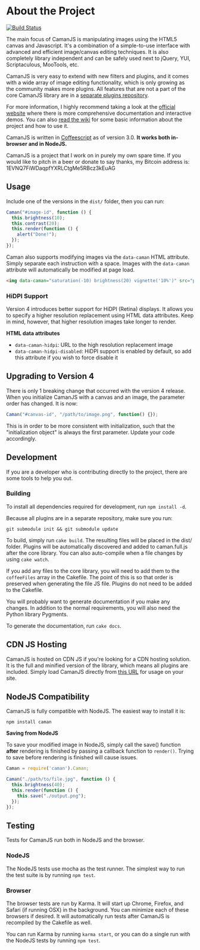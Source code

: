 # About the Project

[![Build Status](https://secure.travis-ci.org/meltingice/CamanJS.png)](http://travis-ci.org/meltingice/CamanJS)

The main focus of CamanJS is manipulating images using the HTML5 canvas and Javascript. It's a combination of a simple-to-use interface with advanced and efficient image/canvas editing techniques. It is also completely library independent and can be safely used next to jQuery, YUI, Scriptaculous, MooTools, etc.

CamanJS is very easy to extend with new filters and plugins, and it comes with a wide array of image editing functionality, which is only growing as the community makes more plugins. All features that are not a part of the core CamanJS library are in a [separate plugins repository](https://github.com/meltingice/CamanJS-Plugins).

For more information, I highly recommend taking a look at the [official website](http://camanjs.com) where there is more comprehensive documentation and interactive demos. You can also [read the wiki](https://github.com/meltingice/CamanJS/wiki) for some basic information about the project and how to use it.

CamanJS is written in [Coffeescript](http://coffeescript.org) as of version 3.0. **It works both in-browser and in NodeJS.**

CamanJS is a project that I work on in purely my own spare time. If you would like to pitch in a beer or donate to say thanks, my Bitcoin address is: 1EVNQ7FiWDaqpfYXRLCtgMe5RBcz3kEuAG

## Usage

Include one of the versions in the `dist/` folder, then you can run:

```js
Caman("#image-id", function () {
  this.brightness(10);
  this.contrast(20);
  this.render(function () {
    alert("Done!");
  });
});
```

Caman also supports modifying images via the `data-caman` HTML attribute. Simply separate each instruction with a space. Images with the `data-caman` attribute will automatically be modified at page load.

```html
<img data-caman="saturation(-10) brightness(20) vignette('10%')" src="path/to/image.jpg">
```

### HiDPI Support

Version 4 introduces better support for HiDPI (Retina) displays. It allows you to specify a higher resolution replacement using HTML data attributes. Keep in mind, however, that higher resolution images take longer to render.

**HTML data attributes**

* `data-caman-hidpi`: URL to the high resolution replacement image
* `data-caman-hidpi-disabled`: HiDPI support is enabled by default, so add this attribute if you wish to force disable it

## Upgrading to Version 4

There is only 1 breaking change that occurred with the version 4 release. When you initialize CamanJS with a canvas and an image, the parameter order has changed. It is now:

``` javascript
Caman("#canvas-id", "/path/to/image.png", function() {});
```

This is in order to be more consistent with initialization, such that the "initialization object" is always the first parameter. Update your code accordingly.

## Development

If you are a developer who is contributing directly to the project, there are some tools to help you out.

### Building

To install all dependencies required for development, run `npm install -d`.

Because all plugins are in a separate repository, make sure you run:

```
git submodule init && git submodule update
```

To build, simply run `cake build`. The resulting files will be placed in the dist/ folder. Plugins will be automatically discovered and added to caman.full.js after the core library. You can also auto-compile when a file changes by using `cake watch`.

If you add any files to the core library, you will need to add them to the `coffeeFiles` array in the Cakefile. The point of this is so that order is preserved when generating the file JS file. Plugins do not need to be added to the Cakefile.

You will probably want to generate documentation if you make any changes. In addition to the normal requirements, you will also need the Python library Pygments.

To generate the documentation, run `cake docs`.

## CDN JS Hosting

CamanJS is hosted on CDN JS if you're looking for a CDN hosting solution. It is the full and minified version of the library, which means all plugins are included. Simply load CamanJS directly from [this URL](http://cdnjs.cloudflare.com/ajax/libs/camanjs/3.3.0/caman.full.min.js) for usage on your site.

## NodeJS Compatibility

CamanJS is fully compatible with NodeJS. The easiest way to install it is:

```
npm install caman
```

**Saving from NodeJS**

To save your modified image in NodeJS, simply call the save() function **after** rendering is finished by passing a callback function to `render()`. Trying to save before rendering is finished will cause issues.

``` javascript
Caman = require('caman').Caman;

Caman("./path/to/file.jpg", function () {
  this.brightness(40);
  this.render(function () {
    this.save("./output.png");
  });
});
```

## Testing

Tests for CamanJS run both in NodeJS and the browser.

### NodeJS

The NodeJS tests use mocha as the test runner. The simplest way to run the test suite is by running `npm test`.

### Browser

The browser tests are run by Karma. It will start up Chrome, Firefox, and Safari (if running OSX) in the background. You can minimize each of these browsers if desired. It will automatically run tests after CamanJS is recompiled by the Cakefile as well.

You can run Karma by running `karma start`, or you can do a single run with the NodeJS tests by running `npm test`.
